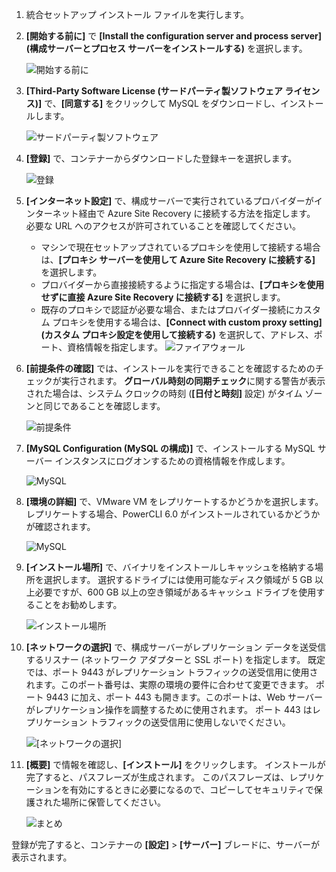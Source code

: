 1. 統合セットアップ インストール ファイルを実行します。
2. **[開始する前に]** で **[Install the configuration server and process server]\(構成サーバーとプロセス サーバーをインストールする\)** を選択します。

    ![開始する前に](./media/site-recovery-add-configuration-server/combined-wiz1.png)

3. **[Third-Party Software License (サードパーティ製ソフトウェア ライセンス)]** で、**[同意する]** をクリックして MySQL をダウンロードし、インストールします。

    ![サードパーティ製ソフトウェア](./media/site-recovery-add-configuration-server/combined-wiz2.png)
4. **[登録]** で、コンテナーからダウンロードした登録キーを選択します。

    ![登録](./media/site-recovery-add-configuration-server/combined-wiz3.png)
5. **[インターネット設定]** で、構成サーバーで実行されているプロバイダーがインターネット経由で Azure Site Recovery に接続する方法を指定します。 必要な URL へのアクセスが許可されていることを確認してください。

    - マシンで現在セットアップされているプロキシを使用して接続する場合は、**[プロキシ サーバーを使用して Azure Site Recovery に接続する]** を選択します。
    - プロバイダーから直接接続するように指定する場合は、**[プロキシを使用せずに直接 Azure Site Recovery に接続する]** を選択します。
    - 既存のプロキシで認証が必要な場合、またはプロバイダー接続にカスタム プロキシを使用する場合は、**[Connect with custom proxy setting]\(カスタム プロキシ設定を使用して接続する\)** を選択して、アドレス、ポート、資格情報を指定します。
     ![ファイアウォール](./media/site-recovery-add-configuration-server/combined-wiz4.png)
6. **[前提条件の確認]** では、インストールを実行できることを確認するためのチェックが実行されます。 **グローバル時刻の同期チェック**に関する警告が表示された場合は、システム クロックの時刻 (**[日付と時刻]** 設定) がタイム ゾーンと同じであることを確認します。

    ![前提条件](./media/site-recovery-add-configuration-server/combined-wiz5.png)
7. **[MySQL Configuration (MySQL の構成)]** で、インストールする MySQL サーバー インスタンスにログオンするための資格情報を作成します。

    ![MySQL](./media/site-recovery-add-configuration-server/combined-wiz6.png)
8. **[環境の詳細]** で、VMware VM をレプリケートするかどうかを選択します。 レプリケートする場合、PowerCLI 6.0 がインストールされているかどうかが確認されます。

    ![MySQL](./media/site-recovery-add-configuration-server/combined-wiz7.png)

9. **[インストール場所]** で、バイナリをインストールしキャッシュを格納する場所を選択します。 選択するドライブには使用可能なディスク領域が 5 GB 以上必要ですが、600 GB 以上の空き領域があるキャッシュ ドライブを使用することをお勧めします。

    ![インストール場所](./media/site-recovery-add-configuration-server/combined-wiz8.png)
10. **[ネットワークの選択]** で、構成サーバーがレプリケーション データを送受信するリスナー (ネットワーク アダプターと SSL ポート) を指定します。 既定では、ポート 9443 がレプリケーション トラフィックの送受信用に使用されます。このポート番号は、実際の環境の要件に合わせて変更できます。 ポート 9443 に加え、ポート 443 も開きます。このポートは、Web サーバーがレプリケーション操作を調整するために使用されます。 ポート 443 はレプリケーション トラフィックの送受信用に使用しないでください。

    ![[ネットワークの選択]](./media/site-recovery-add-configuration-server/combined-wiz9.png)


11. **[概要]** で情報を確認し、**[インストール]** をクリックします。 インストールが完了すると、パスフレーズが生成されます。 このパスフレーズは、レプリケーションを有効にするときに必要になるので、コピーしてセキュリティで保護された場所に保管してください。

    ![まとめ](./media/site-recovery-add-configuration-server/combined-wiz10.png)

登録が完了すると、コンテナーの **[設定]** > **[サーバー]** ブレードに、サーバーが表示されます。
